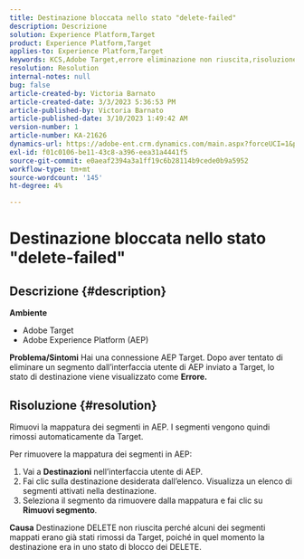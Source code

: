 ```yaml
---
title: Destinazione bloccata nello stato "delete-failed"
description: Descrizione
solution: Experience Platform,Target
product: Experience Platform,Target
applies-to: Experience Platform,Target
keywords: KCS,Adobe Target,errore eliminazione non riuscita,risoluzione dei problemi,Adobe Experience Platform,elimina segmenti,AEP
resolution: Resolution
internal-notes: null
bug: false
article-created-by: Victoria Barnato
article-created-date: 3/3/2023 5:36:53 PM
article-published-by: Victoria Barnato
article-published-date: 3/10/2023 1:49:42 AM
version-number: 1
article-number: KA-21626
dynamics-url: https://adobe-ent.crm.dynamics.com/main.aspx?forceUCI=1&pagetype=entityrecord&etn=knowledgearticle&id=bcc742f6-e9b9-ed11-83fe-6045bd006b25
exl-id: f01c0106-be11-43c8-a396-eea31a4441f5
source-git-commit: e0aeaf2394a3a1ff19c6b28114b9cede0b9a5952
workflow-type: tm+mt
source-wordcount: '145'
ht-degree: 4%

---
```


# Destinazione bloccata nello stato &quot;delete-failed&quot;

## Descrizione {#description}

<b>Ambiente</b>
- Adobe Target
- Adobe Experience Platform (AEP)



<b>Problema/Sintomi</b>
Hai una connessione AEP Target. Dopo aver tentato di eliminare un segmento dall’interfaccia utente di AEP inviato a Target, lo stato di destinazione viene visualizzato come <b>Errore.</b>


## Risoluzione {#resolution}


Rimuovi la mappatura dei segmenti in AEP. I segmenti vengono quindi rimossi automaticamente da Target.

Per rimuovere la mappatura dei segmenti in AEP:

1. Vai a <b>Destinazioni</b> nell’interfaccia utente di AEP.
2. Fai clic sulla destinazione desiderata dall’elenco. Visualizza un elenco di segmenti attivati nella destinazione.
3. Seleziona il segmento da rimuovere dalla mappatura e fai clic su <b>Rimuovi segmento</b>.

<b>Causa</b>
Destinazione DELETE non riuscita perché alcuni dei segmenti mappati erano già stati rimossi da Target, poiché in quel momento la destinazione era in uno stato di blocco dei DELETE.
